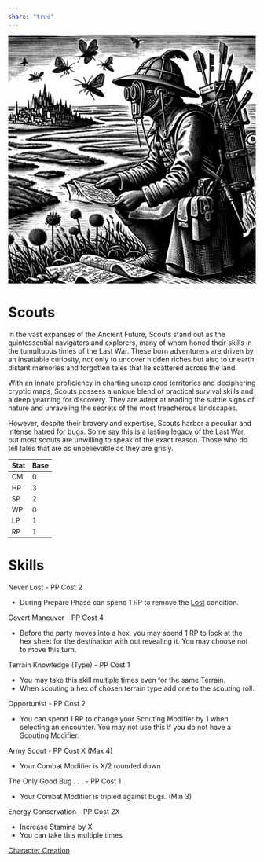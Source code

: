 ```yaml
---  
share: "true"  
---  
```

  
![Pasted image 20240126172633](./Pasted%20image%2020240126172633.png)  
  
# Scouts  
  
In the vast expanses of the Ancient Future, Scouts stand out as the quintessential navigators and explorers, many of whom honed their skills in the tumultuous times of the Last War. These born adventurers are driven by an insatiable curiosity, not only to uncover hidden riches but also to unearth distant memories and forgotten tales that lie scattered across the land.   
  
With an innate proficiency in charting unexplored territories and deciphering cryptic maps, Scouts possess a unique blend of practical survival skills and a deep yearning for discovery. They are adept at reading the subtle signs of nature and unraveling the secrets of the most treacherous landscapes.   
  
However, despite their bravery and expertise, Scouts harbor a peculiar and intense hatred for bugs. Some say this is a lasting legacy of the Last War, but most scouts are unwilling to speak of the exact reason. Those who do tell tales that are as unbelievable as they are grisly.  
  
| Stat | Base |  
| ---- | ---- |  
| CM | 0 |  
| HP | 3 |  
| SP | 2 |  
| WP | 0 |  
| LP | 1 |  
| RP | 1 |  
  
# Skills  
  
Never Lost - PP Cost 2  
- During Prepare Phase can spend 1 RP to remove the [Lost](Lost.html) condition.  
  
Covert Maneuver - PP Cost 4  
- Before the party moves into a hex, you may spend 1 RP to look at the hex sheet for the destination with out revealing it. You may choose not to move this turn.  
  
Terrain Knowledge (Type) - PP Cost 1  
- You may take this skill multiple times even for the same Terrain.  
- When scouting a hex of chosen terrain type add one to the scouting roll.  
  
Opportunist - PP Cost 2  
- You can spend 1 RP to change your Scouting Modifier by 1 when selecting an encounter. You may not use this if you do not have a Scouting Modifier.  
  
Army Scout - PP Cost X (Max 4)  
- Your Combat Modifier is X/2 rounded down  
  
The Only Good Bug . . . - PP Cost 1  
- Your Combat Modifier is tripled against bugs. (Min 3)  
  
Energy Conservation - PP Cost 2X  
- Increase Stamina by X  
- You can take this multiple times  
  
[Character Creation](./Character%20Creation.html)